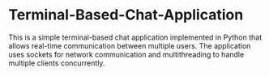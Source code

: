 # Terminal-Based-Chat-Application
This is a simple terminal-based chat application implemented in Python that allows real-time communication between multiple users. The application uses sockets for network communication and multithreading to handle multiple clients concurrently.
